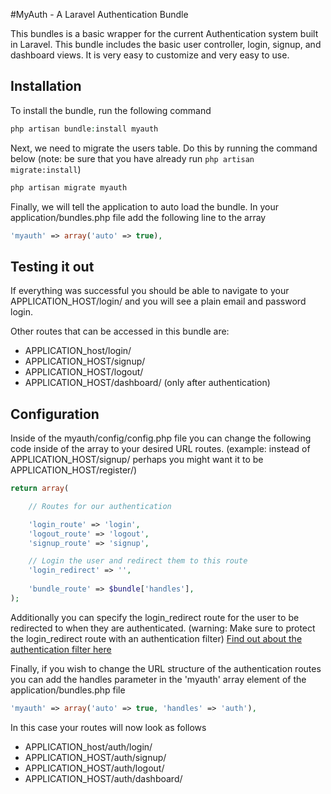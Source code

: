 #MyAuth - A Laravel Authentication Bundle

This bundles is a basic wrapper for the current Authentication system built in Laravel. This bundle includes the basic user controller, login, signup, and dashboard views. It is very easy to customize and very easy to use.

## Installation

To install the bundle, run the following command

```PHP
php artisan bundle:install myauth
```

Next, we need to migrate the users table. Do this by running the command below (note: be sure that you have already run ```php artisan migrate:install```)

```PHP
php artisan migrate myauth
```

Finally, we will tell the application to auto load the bundle. In your application/bundles.php file add the following line to the array

```PHP
'myauth' => array('auto' => true),
```

## Testing it out

If everything was successful you should be able to navigate to your APPLICATION_HOST/login/ and you will see a plain email and password login.

Other routes that can be accessed in this bundle are:

- APPLICATION_host/login/
- APPLICATION_HOST/signup/
- APPLICATION_HOST/logout/
- APPLICATION_HOST/dashboard/ (only after authentication)

## Configuration

Inside of the myauth/config/config.php file you can change the following code inside of the array to your desired URL routes. (example: instead of APPLICATION_HOST/signup/ perhaps you might want it to be APPLICATION_HOST/register/)

```PHP
return array(

	// Routes for our authentication

	'login_route' => 'login',
	'logout_route' => 'logout',
	'signup_route' => 'signup',

	// Login the user and redirect them to this route
	'login_redirect' => '',
	
	'bundle_route' => $bundle['handles'],
);
```

Additionally you can specify the login_redirect route for the user to be redirected to when they are authenticated. (warning: Make sure to protect the login_redirect route with an authentication filter) [Find out about the authentication filter here](http://www.laravel.com/docs/auth/usage#filter)

Finally, if you wish to change the URL structure of the authentication routes you can add the handles parameter in the 'myauth' array element of the application/bundles.php file

```PHP
'myauth' => array('auto' => true, 'handles' => 'auth'),
```

In this case your routes will now look as follows

- APPLICATION_host/auth/login/
- APPLICATION_HOST/auth/signup/
- APPLICATION_HOST/auth/logout/
- APPLICATION_HOST/auth/dashboard/

